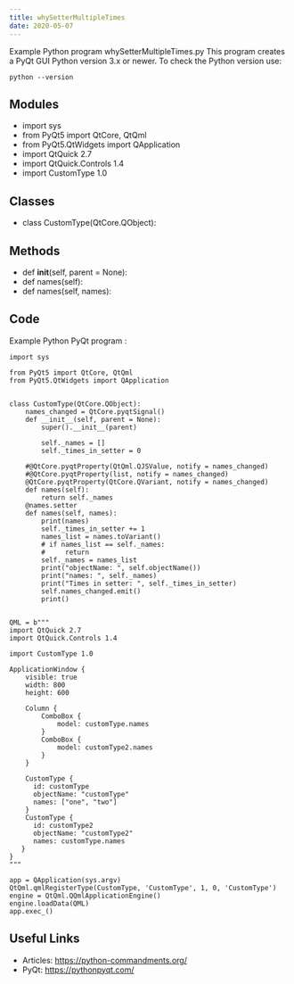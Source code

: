 ```yaml
---
title: whySetterMultipleTimes
date: 2020-05-07
---
```

Example Python program whySetterMultipleTimes.py
This program creates a PyQt GUI
Python version 3.x or newer.
To check the Python version use:

    python --version

## Modules

* import sys
* from PyQt5 import QtCore, QtQml
* from PyQt5.QtWidgets import QApplication
* import QtQuick 2.7
* import QtQuick.Controls 1.4
* import CustomType 1.0

## Classes

* class CustomType(QtCore.QObject):

## Methods

* def __init__(self, parent = None):
* def names(self):
* def names(self, names):

## Code

Example Python PyQt program :

    import sys
    
    from PyQt5 import QtCore, QtQml
    from PyQt5.QtWidgets import QApplication
    
    
    class CustomType(QtCore.QObject):
        names_changed = QtCore.pyqtSignal()
        def __init__(self, parent = None):
            super().__init__(parent)
    
            self._names = []
            self._times_in_setter = 0
    
        #@QtCore.pyqtProperty(QtQml.QJSValue, notify = names_changed)
        #@QtCore.pyqtProperty(list, notify = names_changed)
        @QtCore.pyqtProperty(QtCore.QVariant, notify = names_changed)
        def names(self):
            return self._names
        @names.setter
        def names(self, names):
            print(names)
            self._times_in_setter += 1
            names_list = names.toVariant()
            # if names_list == self._names:
            #     return
            self._names = names_list
            print("objectName: ", self.objectName())
            print("names: ", self._names)
            print("Times in setter: ", self._times_in_setter)
            self.names_changed.emit()
            print()
    
    
    QML = b"""
    import QtQuick 2.7
    import QtQuick.Controls 1.4
    
    import CustomType 1.0
    
    ApplicationWindow {
        visible: true
        width: 800
        height: 600
    
        Column {
            ComboBox {
                model: customType.names
            }
            ComboBox {
                model: customType2.names
            }
        }
    
        CustomType {
          id: customType
          objectName: "customType"
          names: ["one", "two"]
        }
        CustomType {
          id: customType2
          objectName: "customType2"
          names: customType.names
       }
    }
    """
    
    app = QApplication(sys.argv)
    QtQml.qmlRegisterType(CustomType, 'CustomType', 1, 0, 'CustomType')
    engine = QtQml.QQmlApplicationEngine()
    engine.loadData(QML)
    app.exec_()
    

## Useful Links

- Articles: https://python-commandments.org/
- PyQt: https://pythonpyqt.com/
